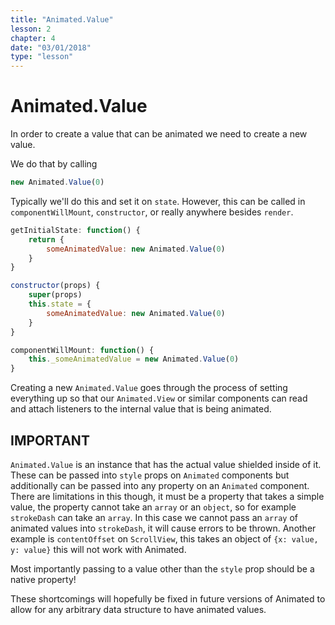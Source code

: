 ```yaml
---
title: "Animated.Value"
lesson: 2
chapter: 4
date: "03/01/2018"
type: "lesson"
---
```


# Animated.Value

In order to create a value that can be animated we need to create a new value.

We do that by calling 

```js
new Animated.Value(0)
```

Typically we'll do this and set it on `state`. However, this can be called in `componentWillMount`, `constructor`, or really anywhere besides `render`.

```js
getInitialState: function() {
	return {
		someAnimatedValue: new Animated.Value(0)
	}
}

constructor(props) {
	super(props)
	this.state = {
		someAnimatedValue: new Animated.Value(0)
	}
}

componentWillMount: function() {
	this._someAnimatedValue = new Animated.Value(0)
}

```

Creating a new `Animated.Value` goes through the process of setting everything up so that our `Animated.View` or similar components can read and attach listeners to the internal value that is being animated.


## IMPORTANT

`Animated.Value` is an instance that has the actual value shielded inside of it. These can be passed into `style` props on `Animated` components but additionally can be passed into any property on an `Animated` component. There are limitations in this though, it must be a property that takes a simple value, the property cannot take an `array` or an `object`, so for example `strokeDash` can take an `array`. In this case we cannot pass an `array` of animated values into `strokeDash`, it will cause errors to be thrown. Another example is `contentOffset` on `ScrollView`, this takes an object of `{x: value, y: value}` this will not work with Animated.

Most importantly passing to a value other than the `style` prop should be a native property!

These shortcomings will hopefully be fixed in future versions of Animated to allow for any arbitrary data structure to have animated values.
